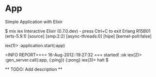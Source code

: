 # App
Simple Application with Elixir

$ mix iex
Interactive Elixir (0.7.0.dev) - press Ctrl+C to exit
Erlang R15B01 (erts-5.9.1) [source] [smp:2:2] [async-threads:0] [hipe] [kernel-poll:false]

iex(1)> :application.start(:app)

=INFO REPORT==== 16-Aug-2012::19:27:32 ===
started!
:ok
iex(2)> :gen_server.call(:app, {:ping})
{:pong}
iex(3)> halt
$ 

** TODO: Add description **
